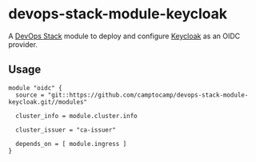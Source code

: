# devops-stack-module-keycloak

A [DevOps Stack](https://devops-stack.io) module to deploy and configure [Keycloak](https://www.keycloak.org/) as an OIDC provider.


## Usage

```hcl
module "oidc" {
  source = "git::https://github.com/camptocamp/devops-stack-module-keycloak.git//modules"

  cluster_info = module.cluster.info

  cluster_issuer = "ca-issuer"

  depends_on = [ module.ingress ]
}
```
